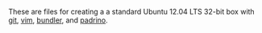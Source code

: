 These are files for creating a a standard Ubuntu 12.04 LTS 32-bit box with [git](http://git-scm.com/ "git"), [vim](http://www.vim.org/ "vim"), [bundler](http://bundler.io/ "bundler"), and [padrino](https://github.com/padrino/padrino-framework "padrino").

